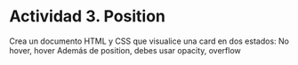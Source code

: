 # Actividad 3. Position
Crea un documento HTML y CSS que visualice una card en dos estados: No hover, 
hover Además de position, debes usar opacity, overflow